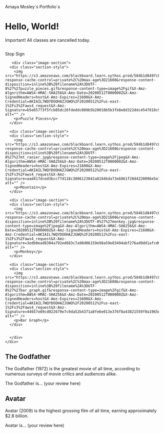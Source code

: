 <!DOCTYPE html>
<html>
    <head>Amaya Mosley`s Portfolio`s
    <link rel="stylesheet" href="styles/styles.css" />
  </head>
  <body>
    <h1>Hello, World!</h1>
    <p id="alert">Important! All classes are cancelled today.</p>
      <div class="image-section">
      <div class="section-style">
      <img src="https://s3.amazonaws.com/blackboard.learn.xythos.prod/584b1d8497c84/107179014?response-cache-control=private%2C%20max-age%3D21600&response-content-disposition=inline%3B%20filename%2A%3DUTF-8%27%27stop_sign.gif&response-content-type=image%2Fgif&X-Amz-Algorithm=AWS4-HMAC-SHA256&X-Amz-Date=20200512T000000Z&X-Amz-SignedHeaders=host&X-Amz-Expires=21600&X-Amz-Credential=AKIAIL7WQYDOOHAZJGWQ%2F20200512%2Fus-east-1%2Fs3%2Faws4_request&X-Amz-Signature=141416eeb15f2d917555dc823d3ad946fb04f71b3dcab520949b25e2da7ef886" alt="" />
        <p> Stop Sign</p>
       </div>
       
       <div class="image-section">
      <div class="section-style">
        <img src="https://s3.amazonaws.com/blackboard.learn.xythos.prod/584b1d8497c84/107179013?response-cache-control=private%2C%20max-age%3D21600&response-content-disposition=inline%3B%20filename%2A%3DUTF-8%27%27puzzle_pieces.gif&response-content-type=image%2Fgif&X-Amz-Algorithm=AWS4-HMAC-SHA256&X-Amz-Date=20200512T000000Z&X-Amz-SignedHeaders=host&X-Amz-Expires=21600&X-Amz-Credential=AKIAIL7WQYDOOHAZJGWQ%2F20200512%2Fus-east-1%2Fs3%2Faws4_request&X-Amz-Signature=b5e65773f5fcb05dc26fdeddc009b5b20010b5b3fb8e8d322ddc4547818c9881" alt="" />
        <p>Puzzle Pieces</p>
      </div>
      
      <div class="image-section">
      <div class="section-style">
        <img src="https://s3.amazonaws.com/blackboard.learn.xythos.prod/584b1d8497c84/107179012?response-cache-control=private%2C%20max-age%3D21600&response-content-disposition=inline%3B%20filename%2A%3DUTF-8%27%27mt_ranier.jpg&response-content-type=image%2Fjpeg&X-Amz-Algorithm=AWS4-HMAC-SHA256&X-Amz-Date=20200512T000000Z&X-Amz-SignedHeaders=host&X-Amz-Expires=21600&X-Amz-Credential=AKIAIL7WQYDOOHAZJGWQ%2F20200512%2Fus-east-1%2Fs3%2Faws4_request&X-Amz-Signature=aad417dced3bcc77d118c3806123042a8184bda73e6861f20d4220096e5e74f7" alt="" />
        <p>Mountain</p>
      </div>
      
      <div class="image-section">
      <div class="section-style">
        <img src="https://s3.amazonaws.com/blackboard.learn.xythos.prod/584b1d8497c84/107179011?response-cache-control=private%2C%20max-age%3D21600&response-content-disposition=inline%3B%20filename%2A%3DUTF-8%27%27monkey.jpg&response-content-type=image%2Fjpeg&X-Amz-Algorithm=AWS4-HMAC-SHA256&X-Amz-Date=20200512T000000Z&X-Amz-SignedHeaders=host&X-Amz-Expires=21600&X-Amz-Credential=AKIAIL7WQYDOOHAZJGWQ%2F20200512%2Fus-east-1%2Fs3%2Faws4_request&X-Amz-Signature=3edb0ead8304a792ed683c7a98d06159e98a59e83494abf276ad9dd1afcd68be" alt="" />
        <p>Monkey</p>
      </div>
      
      <div class="image-section">
      <div class="section-style">
        <img src="https://s3.amazonaws.com/blackboard.learn.xythos.prod/584b1d8497c84/107179010?response-cache-control=private%2C%20max-age%3D21600&response-content-disposition=inline%3B%20filename%2A%3DUTF-8%27%27bar_graph.gif&response-content-type=image%2Fgif&X-Amz-Algorithm=AWS4-HMAC-SHA256&X-Amz-Date=20200512T000000Z&X-Amz-SignedHeaders=host&X-Amz-Expires=21600&X-Amz-Credential=AKIAIL7WQYDOOHAZJGWQ%2F20200512%2Fus-east-1%2Fs3%2Faws4_request&X-Amz-Signature=44657e89cd022679e7c9da52b4371a8fe6e013e376f8a43821559f0a1965ed8d" alt="" />
        <p>Bar Graph</p>
      </div>
      
      
      </div>
    </div>
  </body>
</html>
   <div class="review">
    <h2>The Godfather</h2>
    <p class="summary">The Godfather (1972) is the greatest movie of all time,
      according to numerous surveys of movie critics and audiences alike.</p>
    <p>The Godfather is... (your review here)</p>
  </div>
  <div class="review">
    <h2>Avatar</h2>
    <p class="summary">Avatar (2009) is the highest grossing film of all time,
      earning approximately $2.8 billion.</p>
    <p>Avatar is... (your review here)</p>
  </div>
